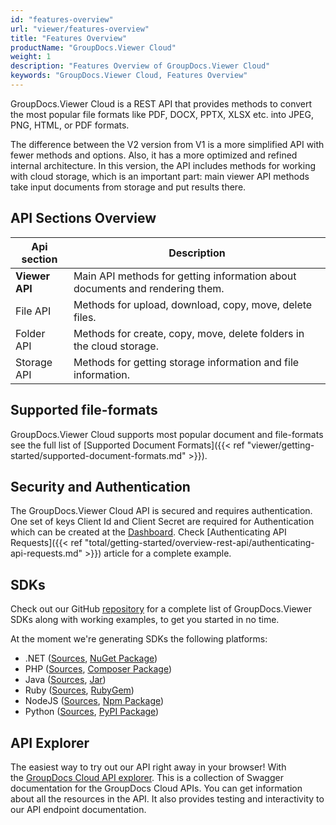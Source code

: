 ```yaml
---
id: "features-overview"
url: "viewer/features-overview"
title: "Features Overview"
productName: "GroupDocs.Viewer Cloud"
weight: 1
description: "Features Overview of GroupDocs.Viewer Cloud"
keywords: "GroupDocs.Viewer Cloud, Features Overview"
---
```


GroupDocs.Viewer Cloud is a REST API that provides methods to convert the most popular file formats like PDF, DOCX, PPTX, XLSX etc. into JPEG, PNG, HTML, or PDF formats.

The difference between the V2 version from V1 is a more simplified API with fewer methods and options. Also, it has a more optimized and refined internal architecture. In this version, the API includes methods for working with cloud storage, which is an important part: main viewer API methods take input documents from storage and put results there.

## API Sections Overview

|Api section|Description
|---|---
|**Viewer API**|Main API methods for getting information about documents and rendering them.
|File API|Methods for upload, download, copy, move, delete files.
|Folder API|Methods for create, copy, move, delete folders in the cloud storage.
|Storage API|Methods for getting storage information and file information.

## Supported file-formats

GroupDocs.Viewer Cloud supports most popular document and file-formats see the full list of [Supported Document Formats]({{< ref "viewer/getting-started/supported-document-formats.md" >}}).

## Security and Authentication

The GroupDocs.Viewer Cloud API is secured and requires authentication. One set of keys Client Id and Client Secret are required for Authentication which can be created at the [Dashboard](http://dashboard.groupdocs.cloud/). Check [Authenticating API Requests]({{< ref "total/getting-started/overview-rest-api/authenticating-api-requests.md" >}}) article for a complete example.

## SDKs

Check out our GitHub [repository](https://github.com/groupdocs-viewer-cloud) for a complete list of GroupDocs.Viewer SDKs along with working examples, to get you started in no time.

At the moment we're generating SDKs the following platforms:

* .NET ([Sources](https://github.com/groupdocs-viewer-cloud/groupdocs-viewer-cloud-dotnet), [NuGet Package](https://www.nuget.org/packages/GroupDocs.Viewer-Cloud/))
* PHP ([Sources](https://github.com/groupdocs-viewer-cloud/groupdocs-viewer-cloud-php), [Composer Package](https://packagist.org/packages/groupdocscloud/viewer-sdk-php))
* Java ([Sources](https://github.com/groupdocs-viewer-cloud/groupdocs-viewer-cloud-java), [Jar](https://repository.groupdocs.cloud/webapp/#/artifacts/browse/tree/General/repo/com/groupdocs/groupdocs-viewer-cloud))
* Ruby ([Sources](https://github.com/groupdocs-viewer-cloud/groupdocs-viewer-cloud-ruby), [RubyGem](https://rubygems.org/gems/groupdocs_viewer_cloud))
* NodeJS ([Sources](https://github.com/groupdocs-viewer-cloud/groupdocs-viewer-cloud-node), [Npm Package](https://www.npmjs.com/package/groupdocs-viewer-cloud))
* Python ([Sources](https://github.com/groupdocs-viewer-cloud/groupdocs-viewer-cloud-python), [PyPI Package](https://pypi.org/project/groupdocs-viewer-cloud/))

## API Explorer

The easiest way to try out our API right away in your browser! With the [GroupDocs Cloud API explorer](https://apireference.groupdocs.cloud/viewer/). This is a collection of Swagger documentation for the GroupDocs Cloud APIs. You can get information about all the resources in the API. It also provides testing and interactivity to our API endpoint documentation.
